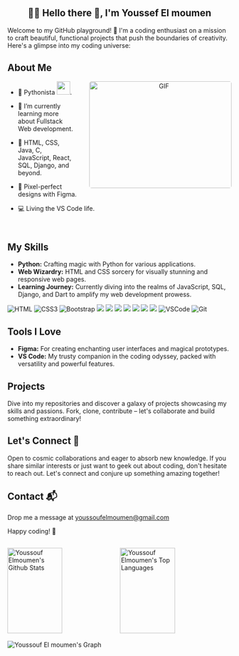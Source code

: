<h2 align='center'><strong>👨‍💻 Hello there 👋, I'm Youssef El moumen</strong></h2>

Welcome to my GitHub playground! 🚀 I'm a coding enthusiast on a mission to craft beautiful, functional projects that push the boundaries of creativity. Here's a glimpse into my coding universe:

## About Me
<p align="center">
  <img align="right" style="border-radius: 5px; margin: 0 0 5px 35px;" alt="GIF" width="320px" height="240px" src="https://miro.medium.com/max/875/1*Urc28sbnORGOW5oyohQ06g.gif" />
</p>

- 🐍 Pythonista  <img src="https://media.giphy.com/media/WUlplcMpOCEmTGBtBW/giphy.gif" width="30">.
- 🌱 I’m currently learning more about Fullstack Web development.
- 🔭 HTML, CSS, Java, C, JavaScript, React, SQL, Django, and beyond.
- 🎨 Pixel-perfect designs with Figma.
- 💻 Living the VS Code life.


  </br>
## My Skills
- **Python:** Crafting magic with Python for various applications.
- **Web Wizardry:** HTML and CSS sorcery for visually stunning and responsive web pages.
- **Learning Journey:** Currently diving into the realms of JavaScript, SQL, Django, and Dart to amplify my web development prowess.

![HTML](https://img.shields.io/badge/HTML5-E34F26?style=for-the-badge&logo=html5&logoColor=white)
![CSS3](https://img.shields.io/badge/CSS3-1572B6?style=for-the-badge&logo=css3&logoColor=white)
![Bootstrap](https://img.shields.io/badge/Bootstrap-563D7C?style=for-the-badge&logo=bootstrap&logoColor=white)
![](https://img.shields.io/badge/Python-14354C?style=for-the-badge&logo=python&logoColor=white)
![](https://img.shields.io/badge/Django-1572B6?style=for-the-badge&logo=django&logoColor=white)
![](https://img.shields.io/badge/Flask-000000?style=for-the-badge&logo=flask&logoColor=white)
![](https://img.shields.io/badge/JavaScript-323330?style=for-the-badge&logo=javascript&logoColor=F7DF1E)
![](https://img.shields.io/badge/MySQL-00000F?style=for-the-badge&logo=mysql&logoColor=white)
![](https://img.shields.io/badge/pandas-%23150458.svg?style=for-the-badge&logo=pandas&logoColor=white)
![](https://img.shields.io/badge/numpy-%23013243.svg?style=for-the-badge&logo=numpy&logoColor=white)
![VSCode](https://img.shields.io/badge/Visual_Studio-0078d7?style=for-the-badge&logo=visual%20studio&logoColor=white)
![Git](https://img.shields.io/badge/Git-F05032?style=for-the-badge&logo=git&logoColor=white)

## Tools I Love

- **Figma:** For creating enchanting user interfaces and magical prototypes.
- **VS Code:** My trusty companion in the coding odyssey, packed with versatility and powerful features.

## Projects

Dive into my repositories and discover a galaxy of projects showcasing my skills and passions. Fork, clone, contribute – let's collaborate and build something extraordinary!

## Let's Connect 🚀

Open to cosmic collaborations and eager to absorb new knowledge. If you share similar interests or just want to geek out about coding, don't hesitate to reach out. Let's connect and conjure up something amazing together!

## Contact 📬

Drop me a message at [youssoufelmoumen@gmail.com](mailto:youssoufelmoumen@gmail.com)

Happy coding! 🚀
## 
<a> 
    <a href="https://github.com/Elmoumen202a"><img alt="Youssouf Elmoumen's Github Stats" src="https://denvercoder1-github-readme-stats.vercel.app/api?username=Elmoumen202a&show_icons=true&count_private=true&theme=react&border_color=7F3FBF&bg_color=0D1117&title_color=F85D7F&icon_color=F8D866" height="192px" width="49.5%"/></a>
  <a href="https://github.com/Elmoumen202a"><img alt="Youssouf Elmoumen's Top Languages" src="https://denvercoder1-github-readme-stats.vercel.app/api/top-langs/?username=Elmoumen202a&langs_count=8&layout=compact&theme=react&border_color=7F3FBF&bg_color=0D1117&title_color=F85D7F&icon_color=F8D866" height="192px" width="49.5%"/></a>
  <br/>
</a>

![Youssouf El moumen's Graph](https://github-readme-activity-graph.vercel.app/graph?username=Elmoumen202a&custom_title=Elmoumen202a's%20GitHub%20Activity%20Graph&bg_color=0D1117&color=7F3FBF&line=7F3FBF&point=7F3FBF&area_color=FFFFFF&title_color=FFFFFF&area=true)
